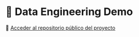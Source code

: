 # 🧠 Data Engineering Demo

🔗 [Acceder al repositorio público del proyecto](https://github.com/IMANOL-bot/DATA-ENGINEERING-ETL)
